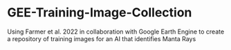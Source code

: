 # GEE-Training-Image-Collection
Using Farmer et al. 2022 in collaboration with Google Earth Engine to create a repository of training images for an AI that identifies Manta Rays
